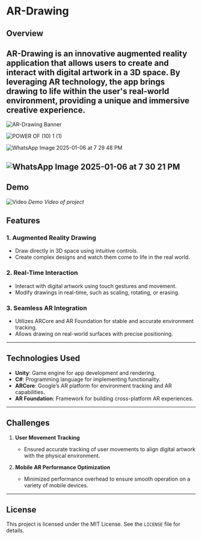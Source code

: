 # AR-Drawing  

## Overview  
AR-Drawing is an innovative augmented reality application that allows users to create and interact with digital artwork in a 3D space. By leveraging AR technology, the app brings drawing to life within the user's real-world environment, providing a unique and immersive creative experience.  
---

![AR-Drawing Banner](https://github.com/user-attachments/assets/6b05518c-45c7-4a14-a051-e3cc10eca27f)  

![POWER OF (10) 1 (1)](https://github.com/user-attachments/assets/0415dc9b-3942-491f-9680-72cc38928791)

![WhatsApp Image 2025-01-06 at 7 29 48 PM](https://github.com/user-attachments/assets/6be6f9ee-8097-4b39-b817-3df28e8ca947)  

![WhatsApp Image 2025-01-06 at 7 30 21 PM](https://github.com/user-attachments/assets/6ff66a4d-b6b1-4cc0-93ec-fce3a5fb92c4)
---
## Demo
![Video](https://github.com/user-attachments/assets/1df04962-744f-483d-9968-4cd66557c472)
*Demo Video of project* 

## Features  
### 1. Augmented Reality Drawing  
- Draw directly in 3D space using intuitive controls.  
- Create complex designs and watch them come to life in the real world.  

### 2. Real-Time Interaction  
- Interact with digital artwork using touch gestures and movement.  
- Modify drawings in real-time, such as scaling, rotating, or erasing.  

### 3. Seamless AR Integration  
- Utilizes ARCore and AR Foundation for stable and accurate environment tracking.  
- Allows drawing on real-world surfaces with precise positioning.  

---

## Technologies Used  
- **Unity**: Game engine for app development and rendering.  
- **C#**: Programming language for implementing functionality.  
- **ARCore**: Google’s AR platform for environment tracking and AR capabilities.  
- **AR Foundation**: Framework for building cross-platform AR experiences.  

---

## Challenges  
1. **User Movement Tracking**  
   - Ensured accurate tracking of user movements to align digital artwork with the physical environment.  

2. **Mobile AR Performance Optimization**  
   - Minimized performance overhead to ensure smooth operation on a variety of mobile devices.  

---

## License  
This project is licensed under the MIT License. See the `LICENSE` file for details.

